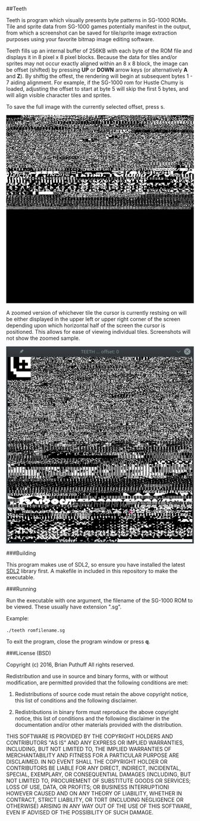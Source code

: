 ##Teeth

Teeth is program which visually presents byte patterns in SG-1000 ROMs. Tile and sprite data from SG-1000 games potentially manifest in the output, from which a screenshot can be saved for tile/sprite image extraction purposes using your favorite bitmap image editing software.

Teeth fills up an internal buffer of 256KB with each byte of the ROM file and displays it in 8 pixel x 8 pixel blocks. Because the data for tiles and/or sprites may not occur exactly aligned within an 8 x 8 block, the image can be offset (shifted) by pressing **UP** or **DOWN** arrow keys (or alternatively **A** and **Z**). By shiftig the offest, the rendering will begin at subsequent bytes 1 - 7 aiding alignment. For example, if the SG-1000 rom for Hustle Chumy is loaded, adjusting the offset to start at byte 5 will skip the first 5 bytes, and will align visible character tiles and sprites.

To save the full image with the currently selected offset, press s.

![Hustle Chumy output at offset 5](./sample-image_1.png)

A zoomed version of whichever tile the cursor is currently restsing on will be either displayed in the upper left or upper right corner of the screen depending upon which horizontal half of the  screen the cursor is positioned. This allows for ease of viewing individual tiles. Screenshots will not show the zoomed sample.

![ZOOM 909](./sample-image_2.png)

###Building

This program makes use of SDL2, so ensure you have installed the latest [SDL2](http://libsdl.org) library first. A makefile in included in this repository to make the executable.

###Running

Run the executable with one argument, the filename of the SG-1000 ROM to be viewed. These usually have extension ".sg".

Example:

`./teeth romfilename.sg`

To exit the program, close the program window or press **q**.

###License (BSD)

Copyright (c) 2016, Brian Puthuff
All rights reserved.

Redistribution and use in source and binary forms, with or without modification, are permitted provided that the following conditions are met:

1. Redistributions of source code must retain the above copyright notice, this list of conditions and the following disclaimer.

2. Redistributions in binary form must reproduce the above copyright notice, this list of conditions and the following disclaimer in the documentation and/or other materials provided with the distribution.

THIS SOFTWARE IS PROVIDED BY THE COPYRIGHT HOLDERS AND CONTRIBUTORS "AS IS" AND ANY EXPRESS OR IMPLIED WARRANTIES, INCLUDING, BUT NOT LIMITED TO, THE IMPLIED WARRANTIES OF MERCHANTABILITY AND FITNESS FOR A PARTICULAR PURPOSE ARE DISCLAIMED. IN NO EVENT SHALL THE COPYRIGHT HOLDER OR CONTRIBUTORS BE LIABLE FOR ANY DIRECT, INDIRECT, INCIDENTAL, SPECIAL, EXEMPLARY, OR CONSEQUENTIAL DAMAGES (INCLUDING, BUT NOT LIMITED TO, PROCUREMENT OF SUBSTITUTE GOODS OR SERVICES; LOSS OF USE, DATA, OR PROFITS; OR BUSINESS INTERRUPTION) HOWEVER CAUSED AND ON ANY THEORY OF LIABILITY, WHETHER IN CONTRACT, STRICT LIABILITY, OR TORT (INCLUDING NEGLIGENCE OR OTHERWISE) ARISING IN ANY WAY OUT OF THE USE OF THIS SOFTWARE, EVEN IF ADVISED OF THE POSSIBILITY OF SUCH DAMAGE.
